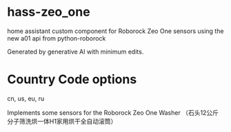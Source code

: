 # hass-zeo_one
home assistant custom component for Roborock Zeo One sensors using the new a01 api from python-roborock

Generated by generative AI with minimum edits.

# Country Code options
cn, us, eu, ru

Implements some sensors for the Roborock Zeo One Washer （石头12公斤分子筛洗烘一体H1家用烘干全自动滚筒）
